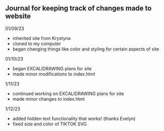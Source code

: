 ## Journal for keeping track of changes made to website ##

01/09/23

- inherited site from Krystyna
- cloned to my computer 
- began changing things like color and styling for certain aspects of site

01/10/23
 
- began EXCALIDRAWING plans for site
- made minor modifications to index.html

1/11/23

- continued working on EXCALIDRAWING plans for site
- made minor changes to index.html

1/12/23

- added hidden text functionality that works! (thanks Evelyn)
- fixed size and color of TIKTOK SVG